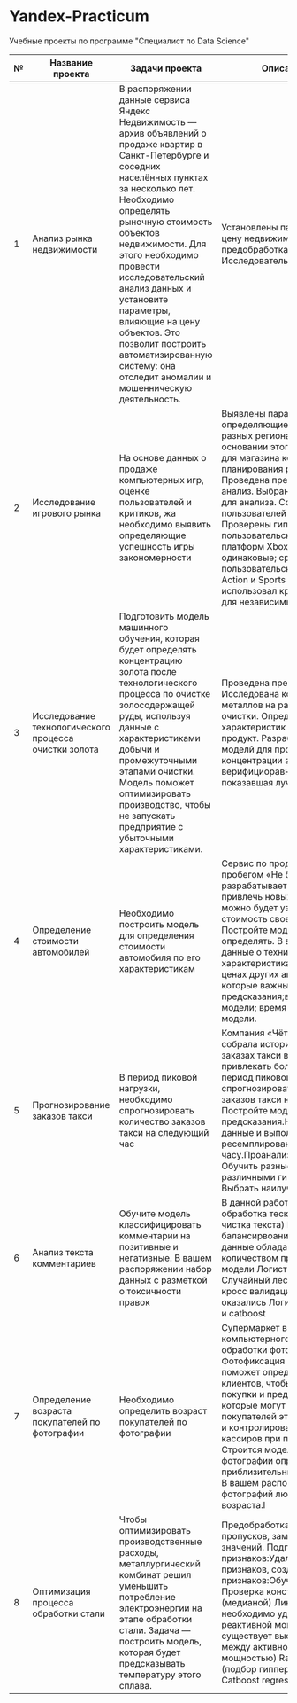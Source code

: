 # Yandex-Practicum
Учебные проекты по программе "Специалист по Data Science"

| №  | Название проекта| Задачи проекта | Описание проекта  |
| - | --------------- | ----------------- | --------------------------- |
|1| Анализ рынка недвижимости  | В распоряжении данные сервиса Яндекс Недвижимость — архив объявлений о продаже квартир в Санкт-Петербурге и соседних населённых пунктах за несколько лет. Необходимо определять рыночную стоимость объектов недвижимости. Для этого необходимо провести исследовательский анализ данных и установите параметры, влияющие на цену объектов. Это позволит построить автоматизированную систему: она отследит аномалии и мошенническую деятельность.  | Установлены параметры, влиящие на цену недвижимости. Проведена предобработка днных, Исследовательский анализ данных|
|2| Исследование игрового рынка  | На основе данных о продаже компьютерных игр, оценке пользователей и критиков, жа необходимо выявить определяющие успешность игры закономерности | Выявлены параметры, определяющие успешность игры в разных регионах мира. На основании этого подготовлен отчет для магазина компьютерных игр для планирования рекламных кампаний. Проведена предобработка данных, анализ. Выбран актуальный период для анализа. Составлены портреты пользователей каждого региона. Проверены гипотезы: средние пользовательские рейтинги платформ Xbox One и PC одинаковые; средние пользовательские рейтинги жанров Action и Sports разные. При анализе использовал критерий Стьюдента для независимых выборок.  |
|3| Исследование технологического процесса очистки золота  | Подготовить модель машинного обучения, которая будет определять концентрацию золота после технологического процесса по очистке золосодержащей руды, используя данные с характеристиками добычи и промежуточными этапами очистки. Модель поможет оптимизировать производство, чтобы не запускать предприятие с убыточными характеристиками.  | Проведена предобработка данных. Исследована концентрация металлов на различных этапах очистки. Определены зависимости характеристик сырья на конечный продукт. Разработаны несколько моделй для прогнозирования концентрации золота, модели верифициоравны, выбрана модель показавшая лучший результат.  |
|4| Определение стоимости автомобилей  | Необходимо построить модель для определения стоимости автомобиля по его характеристикам | Сервис по продаже автомобилей с пробегом «Не бит, не крашен» разрабатывает приложение, чтобы привлечь новых клиентов. В нём можно будет узнать рыночную стоимость своего автомобиля. Постройте модель, которая умеет её определять. В вашем распоряжении данные о технических характеристиках, комплектации и ценах других автомобилей.Критерии, которые важны заказчику:качество предсказания;время обучения модели; время предсказания модели.  |
|5| Прогнозирование заказов такси  | В период пиковой нагрузки, необходимо спрогнозировать количество заказов такси на следующий час  | Компания «Чётенькое такси» собрала исторические данные о заказах такси в аэропортах. Чтобы привлекать больше водителей в период пиковой нагрузки, нужно спрогнозировать количество заказов такси на следующий час. Постройте модель для такого предсказания.Необходимо:Загрузить данные и выполнить их ресемплирование по одному часу.Проанализировать данные. Обучить разные модели с различными гиперпараметрами. Выбрать наилучшую модель |
|6| Анализ текста комментариев  | Обучите модель классифицировать комментарии на позитивные и негативные. В вашем распоряжении набор данных с разметкой о токсичности правок  | В данной работе проведена обработка тескта(леммитилизация и чистка текста) Выбран способ балансирвоания классов Исходные данные обладают большим количеством признаков. Обучены модели Логистическая регрессия, Случайный лес, CatBoost. На основе кросс валидации лучшей моделью оказались Логистическая регрессия и catboost |
|7| Определение возраста покупателей по фотографии  | Необходимо определить возраст покупателей по фотографии  | Супермаркет внедряет систему компьютерного зрения для обработки фотографий покупателей. Фотофиксация в прикассовой зоне поможет определять возраст клиентов, чтобы анализировать покупки и предлагать товары, которые могут заинтересовать покупателей этой возрастной группы и контролировать добросовестность кассиров при продаже алкоголя. Строится модель, которая по фотографии определит приблизительный возраст человека. В вашем распоряжении набор фотографий людей с указанием возраста.l  |
|8| Оптимизация процесса обработки стали  | Чтобы оптимизировать производственные расходы, металлургический комбинат  решил уменьшить потребление электроэнергии на этапе обработки стали. Задача — построить модель, которая будет предсказывать температуру этого сплава.  | Предобработка данных:Заполнение пропусков, замена аномальных значений. Подготовка признаков:Удаление ненужных признаков, создание новых признаков:Обучение моделей Проверка константой моделью (медианой) Линейная регрессия ( необходимо удалить признак реактивной мощности, т.к существует высокая корреляция между активной и реактивной мощностью) RandomForestRegressor (подбор гипперпараметров) Сatboost regressor|

